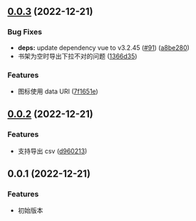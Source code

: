 ## [0.0.3](https://github.com/ilyydy/tampermonkey-script/compare/douban-bookshelf@0.0.2...douban-bookshelf@0.0.3) (2022-12-21)


### Bug Fixes

* **deps:** update dependency vue to v3.2.45 ([#91](https://github.com/ilyydy/tampermonkey-script/issues/91)) ([a8be280](https://github.com/ilyydy/tampermonkey-script/commit/a8be280129be2ba9daeef05a7abae84bff2649a8))
* 书架为空时导出下拉不对的问题 ([1366d35](https://github.com/ilyydy/tampermonkey-script/commit/1366d35272753b6a0edee093adb5734f8bb115a7))


### Features

* 图标使用 data URI ([7f1651e](https://github.com/ilyydy/tampermonkey-script/commit/7f1651e06b9d8ca5f112b89a248eea9951a59e74))

## [0.0.2](https://github.com/ilyydy/tampermonkey-script/compare/douban-bookshelf@0.0.1...douban-bookshelf@0.0.2) (2022-12-21)

### Features

* 支持导出 csv ([d960213](https://github.com/ilyydy/tampermonkey-script/commit/d96021345ff9ccbede642db7ae5eea07569924c0))

## 0.0.1 (2022-12-21)

### Features

* 初始版本


